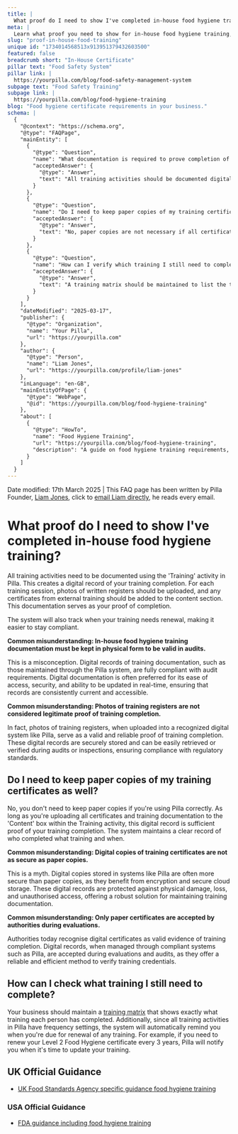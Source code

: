 ```yaml
---
title: |
  What proof do I need to show I've completed in-house food hygiene training?
meta: |
  Learn what proof you need to show for in-house food hygiene training, including digital records, certificates, and training matrices. Pilla helps track renewal dates.
slug: "proof-in-house-food-training"
unique id: "1734014568513x913951379432603500"
featured: false
breadcrumb short: "In-House Certificate"
pillar text: "Food Safety System"
pillar link: |
  https://yourpilla.com/blog/food-safety-management-system
subpage text: "Food Safety Training"
subpage link: |
  https://yourpilla.com/blog/food-hygiene-training
blog: "Food hygiene certificate requirements in your business."
schema: |
  {
    "@context": "https://schema.org",
    "@type": "FAQPage",
    "mainEntity": [
      {
        "@type": "Question",
        "name": "What documentation is required to prove completion of in-house food hygiene training?",
        "acceptedAnswer": {
          "@type": "Answer",
          "text": "All training activities should be documented digitally using the designated Training activity. This process creates a record of your training completion by capturing photos of written registers and including certificates from external training. The digital record serves as proof of completion and tracks when training renewals are due."
        }
      },
      {
        "@type": "Question",
        "name": "Do I need to keep paper copies of my training certificates?",
        "acceptedAnswer": {
          "@type": "Answer",
          "text": "No, paper copies are not necessary if all certificates and training documentation are uploaded digitally. Digital records, when maintained correctly, provide sufficient proof of training completion and are secured through encryption and cloud storage."
        }
      },
      {
        "@type": "Question",
        "name": "How can I verify which training I still need to complete?",
        "acceptedAnswer": {
          "@type": "Answer",
          "text": "A training matrix should be maintained to list the training completed by each individual. Additionally, systems with frequency settings will automatically notify you when training renewals are due, ensuring that all required certifications remain current."
        }
      }
    ],
    "dateModified": "2025-03-17",
    "publisher": {
      "@type": "Organization",
      "name": "Your Pilla",
      "url": "https://yourpilla.com"
    },
    "author": {
      "@type": "Person",
      "name": "Liam Jones",
      "url": "https://yourpilla.com/profile/liam-jones"
    },
    "inLanguage": "en-GB",
    "mainEntityOfPage": {
      "@type": "WebPage",
      "@id": "https://yourpilla.com/blog/food-hygiene-training"
    },
    "about": [
      {
        "@type": "HowTo",
        "name": "Food Hygiene Training",
        "url": "https://yourpilla.com/blog/food-hygiene-training",
        "description": "A guide on food hygiene training requirements, including what certification levels are needed for different roles in a food business."
      }
    ]
  }
---
```


Date modified: 17th March 2025 | This FAQ page has been written by Pilla Founder, [Liam Jones](https://yourpilla.com/profile/liam-jones), click to [email Liam directly](https://mailto:liam@yourpilla.com), he reads every email.

# What proof do I need to show I've completed in-house food hygiene training?

All training activities need to be documented using the 'Training' activity in Pilla. This creates a digital record of your training completion. For each training session, photos of written registers should be uploaded, and any certificates from external training should be added to the content section. This documentation serves as your proof of completion.

The system will also track when your training needs renewal, making it easier to stay compliant.

**Common misunderstanding: In-house food hygiene training documentation must be kept in physical form to be valid in audits.**

This is a misconception. Digital records of training documentation, such as those maintained through the Pilla system, are fully compliant with audit requirements. Digital documentation is often preferred for its ease of access, security, and ability to be updated in real-time, ensuring that records are consistently current and accessible.

**Common misunderstanding: Photos of training registers are not considered legitimate proof of training completion.**

In fact, photos of training registers, when uploaded into a recognized digital system like Pilla, serve as a valid and reliable proof of training completion. These digital records are securely stored and can be easily retrieved or verified during audits or inspections, ensuring compliance with regulatory standards.

## Do I need to keep paper copies of my training certificates as well?

No, you don't need to keep paper copies if you're using Pilla correctly. As long as you're uploading all certificates and training documentation to the 'Content' box within the Training activity, this digital record is sufficient proof of your training completion. The system maintains a clear record of who completed what training and when.

**Common misunderstanding: Digital copies of training certificates are not as secure as paper copies.**

This is a myth. Digital copies stored in systems like Pilla are often more secure than paper copies, as they benefit from encryption and secure cloud storage. These digital records are protected against physical damage, loss, and unauthorised access, offering a robust solution for maintaining training documentation.

**Common misunderstanding: Only paper certificates are accepted by authorities during evaluations.**

Authorities today recognise digital certificates as valid evidence of training completion. Digital records, when managed through compliant systems such as Pilla, are accepted during evaluations and audits, as they offer a reliable and efficient method to verify training credentials.

## How can I check what training I still need to complete?

Your business should maintain a [training matrix](https://yourpilla.com/blog/food-hygiene-training) that shows exactly what training each person has completed. Additionally, since all training activities in Pilla have frequency settings, the system will automatically remind you when you're due for renewal of any training. For example, if you need to renew your Level 2 Food Hygiene certificate every 3 years, Pilla will notify you when it's time to update your training.

## UK Official Guidance

-   [UK Food Standards Agency specific guidance food hygiene training](https://www.food.gov.uk/business-guidance/food-hygiene-for-your-business?utm_source=chatgpt.com)
    

### USA Official Guidance

-   [FDA guidance including food hygiene training](https://www.fda.gov/food/retail-food-protection/retail-food-industryregulatory-assistance-training)